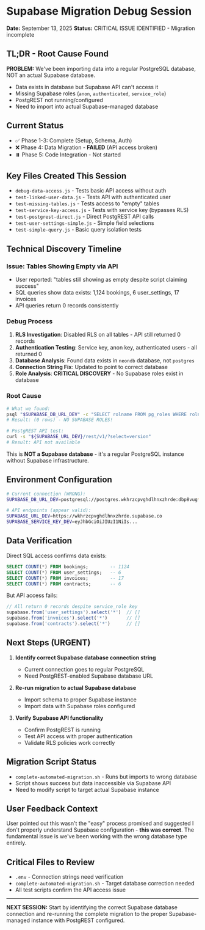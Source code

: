 # Supabase Migration Debug Session
**Date:** September 13, 2025
**Status:** CRITICAL ISSUE IDENTIFIED - Migration incomplete

## TL;DR - Root Cause Found
**PROBLEM:** We've been importing data into a regular PostgreSQL database, NOT an actual Supabase database.
- Data exists in database but Supabase API can't access it
- Missing Supabase roles (`anon`, `authenticated`, `service_role`)
- PostgREST not running/configured
- Need to import into actual Supabase-managed database

## Current Status
- ✅ Phase 1-3: Complete (Setup, Schema, Auth)
- ❌ Phase 4: Data Migration - **FAILED** (API access broken)
- ⏸️ Phase 5: Code Integration - Not started

## Key Files Created This Session
- `debug-data-access.js` - Tests basic API access without auth
- `test-linked-user-data.js` - Tests API with authenticated user
- `test-missing-tables.js` - Tests access to "empty" tables
- `test-service-key-access.js` - Tests with service key (bypasses RLS)
- `test-postgrest-direct.js` - Direct PostgREST API calls
- `test-user-settings-simple.js` - Simple field selections
- `test-simple-query.js` - Basic query isolation tests

## Technical Discovery Timeline

### Issue: Tables Showing Empty via API
- User reported: "tables still showing as empty despite script claiming success"
- SQL queries show data exists: 1,124 bookings, 6 user_settings, 17 invoices
- API queries return 0 records consistently

### Debug Process
1. **RLS Investigation**: Disabled RLS on all tables - API still returned 0 records
2. **Authentication Testing**: Service key, anon key, authenticated users - all returned 0
3. **Database Analysis**: Found data exists in `neondb` database, not `postgres`
4. **Connection String Fix**: Updated to point to correct database
5. **Role Analysis**: **CRITICAL DISCOVERY** - No Supabase roles exist in database

### Root Cause
```bash
# What we found:
psql "$SUPABASE_DB_URL_DEV" -c "SELECT rolname FROM pg_roles WHERE rolname LIKE '%anon%'"
# Result: (0 rows) - NO SUPABASE ROLES!

# PostgREST API test:
curl -s "${SUPABASE_URL_DEV}/rest/v1/?select=version"
# Result: API not available
```

This is **NOT a Supabase database** - it's a regular PostgreSQL instance without Supabase infrastructure.

## Environment Configuration
```bash
# Current connection (WRONG):
SUPABASE_DB_URL_DEV=postgresql://postgres.wkhrzcpvghdlhnxzhrde:dbp8vug*buk9PKB*bjn@aws-0-us-east-1.pooler.supabase.com:5432/postgres

# API endpoints (appear valid):
SUPABASE_URL_DEV=https://wkhrzcpvghdlhnxzhrde.supabase.co
SUPABASE_SERVICE_KEY_DEV=eyJhbGciOiJIUzI1NiIs...
```

## Data Verification
Direct SQL access confirms data exists:
```sql
SELECT COUNT(*) FROM bookings;        -- 1124
SELECT COUNT(*) FROM user_settings;   -- 6
SELECT COUNT(*) FROM invoices;        -- 17
SELECT COUNT(*) FROM contracts;       -- 6
```

But API access fails:
```javascript
// All return 0 records despite service_role key
supabase.from('user_settings').select('*')  // []
supabase.from('invoices').select('*')       // []
supabase.from('contracts').select('*')      // []
```

## Next Steps (URGENT)
1. **Identify correct Supabase database connection string**
   - Current connection goes to regular PostgreSQL
   - Need PostgREST-enabled Supabase database URL

2. **Re-run migration to actual Supabase database**
   - Import schema to proper Supabase instance
   - Import data with Supabase roles configured

3. **Verify Supabase API functionality**
   - Confirm PostgREST is running
   - Test API access with proper authentication
   - Validate RLS policies work correctly

## Migration Script Status
- `complete-automated-migration.sh` - Runs but imports to wrong database
- Script shows success but data inaccessible via Supabase API
- Need to modify script to target actual Supabase instance

## User Feedback Context
User pointed out this wasn't the "easy" process promised and suggested I don't properly understand Supabase configuration - **this was correct**. The fundamental issue is we've been working with the wrong database type entirely.

## Critical Files to Review
- `.env` - Connection strings need verification
- `complete-automated-migration.sh` - Target database correction needed
- All test scripts confirm the API access issue

---

**NEXT SESSION:** Start by identifying the correct Supabase database connection and re-running the complete migration to the proper Supabase-managed instance with PostgREST configured.